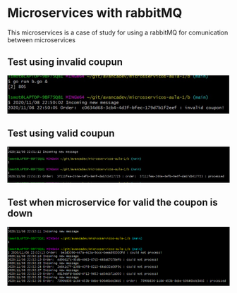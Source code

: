 # Microservices with rabbitMQ

This microservices is a case of study for using a rabbitMQ for comunication between microservices

## Test using invalid coupun
![Alt text](blob/img/invalid.jpg?raw=true)
## Test using valid coupun
![Alt text](blob/img/process.jpg?raw=true)
## Test when microservice for valid the coupon is down
![Alt text](blob/img/connection_error.png?raw=true)
